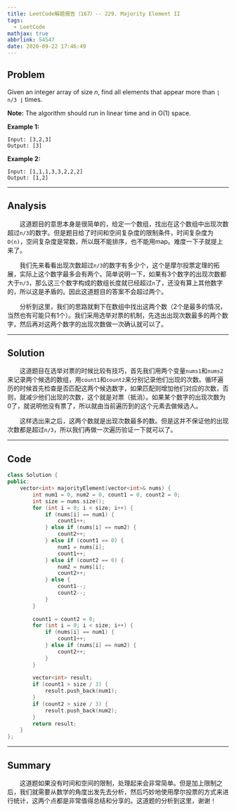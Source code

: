 ```yaml
---
title: LeetCode解题报告（167）-- 229. Majority Element II
tags:
  - LeetCode
mathjax: true
abbrlink: 54547
date: 2020-09-22 17:46:49
---
```


## Problem

Given an integer array of size *n*, find all elements that appear more than `⌊ n/3 ⌋` times.

**Note:** The algorithm should run in linear time and in O(1) space.

<!-- more -->

**Example 1:**

```
Input: [3,2,3]
Output: [3]
```

**Example 2:**

```
Input: [1,1,1,3,3,2,2,2]
Output: [1,2]
```

------

## Analysis

&emsp;&emsp;这道题目的意思本身是很简单的，给定一个数组，找出在这个数组中出现次数超过`n/3`的数字。但是题目给了时间和空间复杂度的限制条件，时间复杂度为`O(n)`，空间复杂度是常数，所以既不能排序，也不能用map。难度一下子就提上来了。

&emsp;&emsp;我们先来看看出现次数超过`n/3`的数字有多少个，这个是摩尔投票定理的拓展，实际上这个数字最多会有两个。简单说明一下，如果有3个数字的出现次数都大于`n/3`，那么这三个数字构成的数组长度就已经超过`n`了，还没有算上其他数字的，所以这是矛盾的。因此这道题目的答案不会超过两个。

&emsp;&emsp;分析到这里，我们的思路就剩下在数组中找出这两个数（2个是最多的情况，当然也有可能只有1个）。我们采用选举对票的机制，先选出出现次数最多的两个数字，然后再对这两个数字的出现次数做一次确认就可以了。

------

## Solution

&emsp;&emsp;这道题目在选举对票的时候比较有技巧，首先我们用两个变量`nums1`和`nums2`来记录两个候选的数组，用`count1`和`count2`来分别记录他们出现的次数。循环遍历的时候首先检查是否匹配这两个候选数字，如果匹配则增加他们对应的次数，否则，就减少他们出现的次数，这个就是对票（抵消）。如果某个数字的出现次数为0了，就说明他没有票了，所以就由当前遍历到的这个元素去做候选人。

&emsp;&emsp;这样选出来之后，这两个数就是出现次数最多的数。但是这并不保证他的出现次数都是超过`n/3`，所以我们再做一次遍历验证一下就可以了。

------

## Code

```c++
class Solution {
public:
    vector<int> majorityElement(vector<int>& nums) {
        int num1 = 0, num2 = 0, count1 = 0, count2 = 0;
        int size = nums.size();
        for (int i = 0; i < size; i++) {
            if (nums[i] == num1) {
                count1++;
            } else if (nums[i] == num2) {
                count2++;
            } else if (count1 == 0) {
                num1 = nums[i];
                count1++;
            } else if (count2 == 0) {
                num2 = nums[i];
                count2++;
            } else {
                count1--;
                count2--;
            }
        }
        
        count1 = count2 = 0;
        for (int i = 0; i < size; i++) {
            if (nums[i] == num1) {
                count1++;
            } else if (nums[i] == num2) {
                count2++;
            }
        }
        
        vector<int> result;
        if (count1 > size / 3) {
            result.push_back(num1);
        }
        if (count2 > size / 3) {
            result.push_back(num2);
        }
        return result;
    }
};
```

------

## Summary

&emsp;&emsp;这道题如果没有时间和空间的限制，处理起来会非常简单。但是加上限制之后，我们就需要从数学的角度出发先去分析，然后巧妙地使用摩尔投票的方式来进行统计，这两个点都是非常值得总结和分享的。这道题的分析到这里，谢谢！
